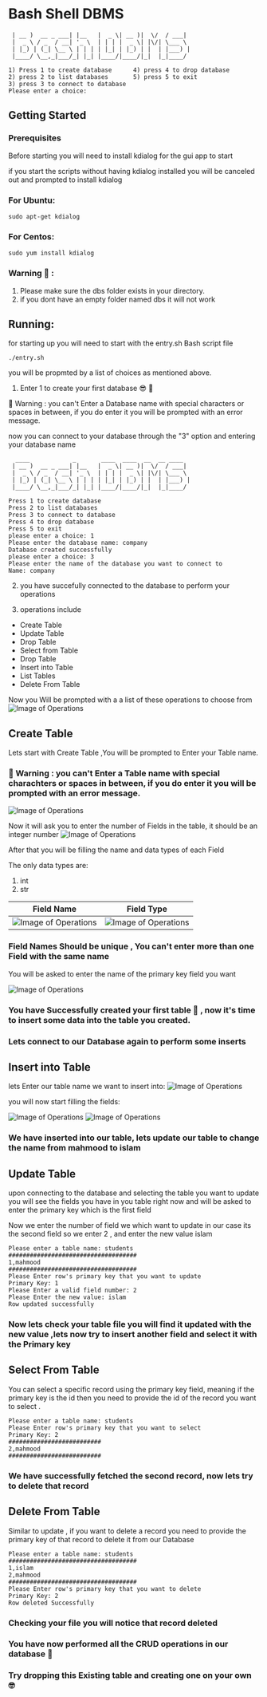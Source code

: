 # Bash Shell DBMS 

```
 | __ )  __ _ ___| |__   |  _ \| __ )|  \/  / ___| 
 |  _ \ / _  / __| '_ \  | | | |  _ \| |\/| \___ \ 
 | |_) | (_| \__ \ | | | | |_| | |_) | |  | |___) |
 |____/ \__,_|___/_| |_| |____/|____/|_|  |_|____/ 

1) Press 1 to create database	   4) press 4 to drop database
2) press 2 to list databases	   5) press 5 to exit
3) press 3 to connect to database
Please enter a choice: 
```
## Getting Started
### Prerequisites
Before starting you will need to install kdialog for the gui app to start

if you start the scripts without having kdialog installed you will be canceled out and prompted to install kdialog

### For Ubuntu:
```
sudo apt-get kdialog
```
### For Centos:
```
sudo yum install kdialog
```
### Warning :no_entry_sign: : 
1. Please make sure the dbs folder exists in your directory.
2. if you dont have an empty folder named dbs it will not work
## Running:
for starting up you will need to start with the entry.sh Bash script file
```
./entry.sh
```
you will be propmted by a list of choices as mentioned above.

1. Enter 1 to create your first database :sunglasses: :hammer:

:no_entry_sign: Warning : you can't Enter a Database name with special characters or spaces in between, if you do enter it you will be prompted with an error message.	

now you can connect to your database through the "3" option and entering your database name
```
  ____            _       ____  ____  __  __ ____  
 | __ )  __ _ ___| |__   |  _ \| __ )|  \/  / ___| 
 |  _ \ / _  / __| '_ \  | | | |  _ \| |\/| \___ \ 
 | |_) | (_| \__ \ | | | | |_| | |_) | |  | |___) |
 |____/ \__,_|___/_| |_| |____/|____/|_|  |_|____/ 

Press 1 to create database
Press 2 to list databases
Press 3 to connect to database
Press 4 to drop database
Press 5 to exit
please enter a choice: 1
Please enter the database name: company
Database created successfully
please enter a choice: 3
Please enter the name of the database you want to connect to
Name: company
```
2. you have succefully connected to the database to perform your operations

3. operations include
* Create Table
* Update Table
* Drop Table
* Select from Table
* Drop Table
* Insert into Table
* List Tables
* Delete From Table

Now you Will be prompted with a a list of these operations to choose from
![Image of Operations](screenshots/Operations.jpeg)

## Create Table

Lets start with Create Table ,You will be prompted to Enter your Table name.

### :no_entry_sign: Warning : you can't Enter a Table name with special charachters or spaces in between, if you do enter it you will be prompted with an error message.
![Image of Operations](screenshots/createTable.jpeg)

Now it will ask you to enter the number of Fields in the table, it should be an integer number
![Image of Operations](screenshots/noFields.jpeg)

After that you will be filling the name and data types of each Field

The only data types are:
 1. int  
 2. str
 
 Field Name | Field Type
------------ | -------------
![Image of Operations](screenshots/fieldName.jpeg)| ![Image of Operations](screenshots/fieldType.jpeg)

### Field Names Should be unique , You can't enter more than one Field with the same name

You will be asked to enter the name of the primary key field you want

![Image of Operations](screenshots/primaryKey.jpeg)

### You have Successfully created your first table :partying_face: , now it's time to insert some data into the table you created.

### Lets connect to our Database again to perform some inserts


## Insert into Table

lets Enter our table name we want to insert into:
![Image of Operations](screenshots/insertTableName.jpeg)

you will now start filling the fields:

![Image of Operations](screenshots/insertFields.jpeg) ![Image of Operations](screenshots/insertFields2.jpeg)
### We have inserted into our table, lets update our table to change the name from mahmood to islam

## Update Table

upon connecting to the database and selecting the table you want to update you will see the fields you have in you table right now and will be asked to enter the primary key which is the first field

Now we enter the number of field we which want to update in our case its the second field so we enter 2 , and enter the new value islam

```
Please enter a table name: students
####################################
1,mahmood
####################################
Please Enter row's primary key that you want to update
Primary Key: 1
Please Enter a valid field number: 2
Please Enter the new value: islam
Row updated successfully

```
### Now lets check your table file you will find it updated with the new value ,lets now try to insert another field and select it with the Primary key

## Select From Table

You can select a specific record using the primary key field, meaning if the primary key is the id then you need to provide the id of the record you want to select .

```
Please enter a table name: students
Please Enter row's primary key that you want to select
Primary Key: 2
##########################
2,mahmood 
##########################

```
### We have successfully fetched the second record, now lets try to delete that record

## Delete From Table

Similar to update , if you want to delete a record you need to provide the primary key of that record to delete it from our Database

```
Please enter a table name: students
####################################
1,islam
2,mahmood
####################################
Please Enter row's primary key that you want to delete
Primary Key: 2
Row deleted Successfully

```
### Checking your file you will notice that record deleted

### You have now performed all the CRUD operations in our database :partying_face:

### Try dropping this Existing table and creating one on your own :nerd_face: